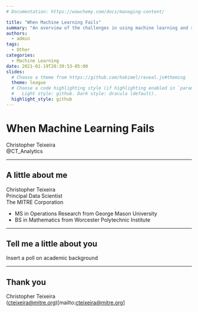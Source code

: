```yaml
---
# Documentation: https://wowchemy.com/docs/managing-content/

title: "When Machine Learning Fails"
summary: "An overview of the challenges in using machine learning and some suggestions on how to overcome them."
authors: 
  - admin
tags: 
  - Other
categories: 
  - Machine Learning
date: 2021-01-19T20:39:53-05:00
slides:
  # Choose a theme from https://github.com/hakimel/reveal.js#theming
  theme: league
  # Choose a code highlighting style (if highlighting enabled in `params.toml`)
  #   Light style: github. Dark style: dracula (default).
  highlight_style: github
---
```


# When Machine Learning Fails

Christopher Teixeira
<br> @CT_Analytics

---

## A little about me

Christopher Teixeira <br>
Principal Data Scientist <br>
The MITRE Corporation <br>
- MS in Operations Research from George Mason University
- BS in Mathematics from Worcester Polytechnic Institute

---

## Tell me a little about you

Insert a poll on academic background

---

## Thank you

Christopher Teixeira <br>
(cteixeira@mitre.org)[mailto:cteixeira@mitre.org]
